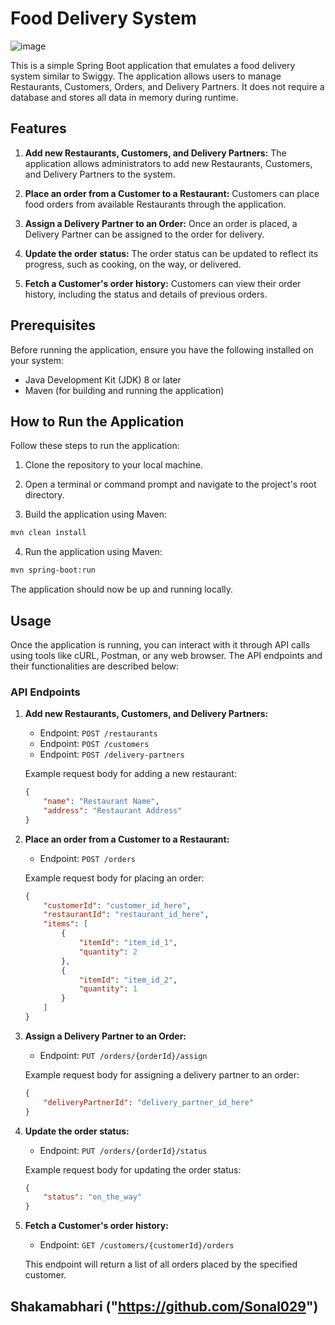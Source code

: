 # Food Delivery System

![image](https://i.ibb.co/yfQTbdK/Screenshot-81.png" )

This is a simple Spring Boot application that emulates a food delivery system similar to Swiggy. The application allows users to manage Restaurants, Customers, Orders, and Delivery Partners. It does not require a database and stores all data in memory during runtime.

## Features

1. **Add new Restaurants, Customers, and Delivery Partners:** The application allows administrators to add new Restaurants, Customers, and Delivery Partners to the system.

2. **Place an order from a Customer to a Restaurant:** Customers can place food orders from available Restaurants through the application.

3. **Assign a Delivery Partner to an Order:** Once an order is placed, a Delivery Partner can be assigned to the order for delivery.

4. **Update the order status:** The order status can be updated to reflect its progress, such as cooking, on the way, or delivered.

5. **Fetch a Customer's order history:** Customers can view their order history, including the status and details of previous orders.

## Prerequisites

Before running the application, ensure you have the following installed on your system:

- Java Development Kit (JDK) 8 or later
- Maven (for building and running the application)

## How to Run the Application

Follow these steps to run the application:

1. Clone the repository to your local machine.

2. Open a terminal or command prompt and navigate to the project's root directory.

3. Build the application using Maven:

```bash
mvn clean install
```

4. Run the application using Maven:

```bash
mvn spring-boot:run
```

The application should now be up and running locally.

## Usage

Once the application is running, you can interact with it through API calls using tools like cURL, Postman, or any web browser. The API endpoints and their functionalities are described below:

### API Endpoints

1. **Add new Restaurants, Customers, and Delivery Partners:**

   - Endpoint: `POST /restaurants`
   - Endpoint: `POST /customers`
   - Endpoint: `POST /delivery-partners`

   Example request body for adding a new restaurant:
   ```json
   {
       "name": "Restaurant Name",
       "address": "Restaurant Address"
   }
   ```

2. **Place an order from a Customer to a Restaurant:**

   - Endpoint: `POST /orders`

   Example request body for placing an order:
   ```json
   {
       "customerId": "customer_id_here",
       "restaurantId": "restaurant_id_here",
       "items": [
           {
               "itemId": "item_id_1",
               "quantity": 2
           },
           {
               "itemId": "item_id_2",
               "quantity": 1
           }
       ]
   }
   ```

3. **Assign a Delivery Partner to an Order:**

   - Endpoint: `PUT /orders/{orderId}/assign`

   Example request body for assigning a delivery partner to an order:
   ```json
   {
       "deliveryPartnerId": "delivery_partner_id_here"
   }
   ```

4. **Update the order status:**

   - Endpoint: `PUT /orders/{orderId}/status`

   Example request body for updating the order status:
   ```json
   {
       "status": "on_the_way"
   }
   ```

5. **Fetch a Customer's order history:**

   - Endpoint: `GET /customers/{customerId}/orders`

   This endpoint will return a list of all orders placed by the specified customer.

## Shakamabhari ("https://github.com/Sonal029")
